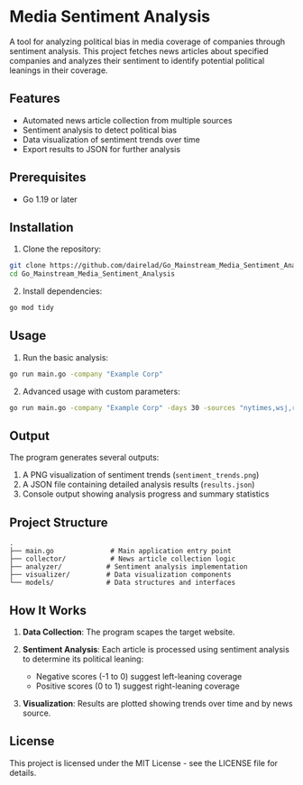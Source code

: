 # Media Sentiment Analysis

A tool for analyzing political bias in media coverage of companies through sentiment analysis. This project fetches news articles about specified companies and analyzes their sentiment to identify potential political leanings in their coverage.

## Features

- Automated news article collection from multiple sources
- Sentiment analysis to detect political bias
- Data visualization of sentiment trends over time
- Export results to JSON for further analysis

## Prerequisites
- Go 1.19 or later

## Installation

1. Clone the repository:
```bash
git clone https://github.com/dairelad/Go_Mainstream_Media_Sentiment_Analysis.git
cd Go_Mainstream_Media_Sentiment_Analysis
```

2. Install dependencies:
```bash
go mod tidy
```

## Usage

1. Run the basic analysis:
```bash
go run main.go -company "Example Corp"
```

2. Advanced usage with custom parameters:
```bash
go run main.go -company "Example Corp" -days 30 -sources "nytimes,wsj,reuters"
```

## Output

The program generates several outputs:

1. A PNG visualization of sentiment trends (`sentiment_trends.png`)
2. A JSON file containing detailed analysis results (`results.json`)
3. Console output showing analysis progress and summary statistics

## Project Structure

```
.
├── main.go              # Main application entry point
├── collector/           # News article collection logic
├── analyzer/           # Sentiment analysis implementation
├── visualizer/         # Data visualization components
└── models/             # Data structures and interfaces
```

## How It Works

1. **Data Collection**: The program scapes the target website.

2. **Sentiment Analysis**: Each article is processed using sentiment analysis to determine its political leaning:
   - Negative scores (-1 to 0) suggest left-leaning coverage
   - Positive scores (0 to 1) suggest right-leaning coverage

3. **Visualization**: Results are plotted showing trends over time and by news source.

## License

This project is licensed under the MIT License - see the LICENSE file for details.